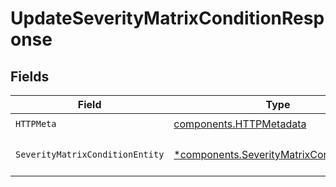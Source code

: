 # UpdateSeverityMatrixConditionResponse


## Fields

| Field                                                                                                 | Type                                                                                                  | Required                                                                                              | Description                                                                                           |
| ----------------------------------------------------------------------------------------------------- | ----------------------------------------------------------------------------------------------------- | ----------------------------------------------------------------------------------------------------- | ----------------------------------------------------------------------------------------------------- |
| `HTTPMeta`                                                                                            | [components.HTTPMetadata](../../models/components/httpmetadata.md)                                    | :heavy_check_mark:                                                                                    | N/A                                                                                                   |
| `SeverityMatrixConditionEntity`                                                                       | [*components.SeverityMatrixConditionEntity](../../models/components/severitymatrixconditionentity.md) | :heavy_minus_sign:                                                                                    | Update a specific condition                                                                           |